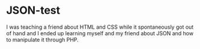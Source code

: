 # JSON-test
I was teaching a friend about HTML and CSS while it spontaneously got out of hand and I ended up learning myself and my friend about JSON and how to manipulate it through PHP.
